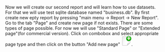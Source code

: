 Now we will create our second report and will learn how to use datasets. For that we will use test sqlite database named "business.db".
By first create new epty report by pressing "main menu -> Report -> New Report". Go to the tab "Page" and create new page if not exists. There are some types of page possible. For now we will use "Standard Page" or "Extended page"(for commercial version). Click on combobox and select appropriate page type and then click on the button "Add new page" ![AddNewPageButton].





[AddNewPageButton]:images/add_new_page_button.png



